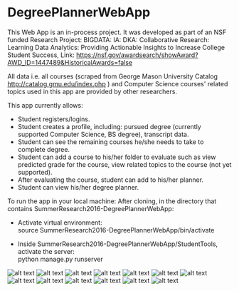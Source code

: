 # DegreePlannerWebApp

This Web App is an in-process project. It was developed as part of an NSF funded Research Project:
BIGDATA: IA: DKA: Collaborative Research: Learning Data Analytics: Providing Actionable Insights to Increase College Student Success,
Link: https://nsf.gov/awardsearch/showAward?AWD_ID=1447489&HistoricalAwards=false

All data i.e. all courses (scraped from George Mason University Catalog http://catalog.gmu.edu/index.php ) and Computer Science courses' related topics used in this app are provided by other researchers.

This app currently allows:
- Student registers/logins.
- Student creates a profile, including: pursued degree (currently supported Computer Science, BS degree), transcript data.
- Student can see the remaining courses he/she needs to take to complete degree.
- Student can add a course to his/her folder to evaluate such as view predicted grade for the course, view related topics to the course (not yet supported).
- After evaluating the course, student can add to his/her planner.
- Student can view his/her degree planner.

To run the app in your local machine:
After cloning, in the directory that contains SummerResearch2016-DegreePlannerWebApp:
- Activate virtual environment:<br/>
source SummerResearch2016-DegreePlannerWebApp/bin/activate

- Inside SummerResearch2016-DegreePlannerWebApp/StudentTools, activate the server: <br/>
python manage.py runserver


![alt text](screenshots/00-sign-up.png "Sign up view")
![alt text](screenshots/01-input-enrollment-history.png "01-input-enrollment-history")
![alt text](screenshots/02-display-transcript-info.png "02-display-transcript-info")
![alt text](screenshots/03-view-degree-requirement.png "03-view-degree-requirement")
![alt text](screenshots/04-add-course-to-folder.png "04-add-course-to-folder")
![alt text](screenshots/05-view-folder.png "05-view-folder")
![alt text](screenshots/06-view-folder.png "06-view-folder")
![alt text](screenshots/07-add-course-to-planner.png "07-add-course-to-planner")
![alt text](screenshots/08-in-planner.png "08-in-planner")
![alt text](screenshots/09-view-planner.png "09-view-planner")
![alt text](screenshots/10-view-planner.png "10-view-planner")
![alt text](screenshots/11-view-plannerr.png "11-view-planner")
![alt text](screenshots/12-view-planner.png "12-view-plannerr")
